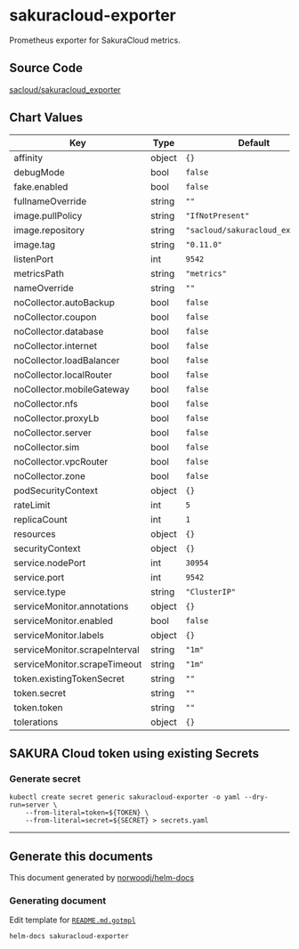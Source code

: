 sakuracloud-exporter
====================

Prometheus exporter for SakuraCloud metrics.

## Source Code

[sacloud/sakuracloud_exporter](https://github.com/sacloud/sakuracloud_exporter)

## Chart Values

| Key | Type | Default | Description |
|-----|------|---------|-------------|
| affinity | object | `{}` |  |
| debugMode | bool | `false` |  |
| fake.enabled | bool | `false` |  |
| fullnameOverride | string | `""` |  |
| image.pullPolicy | string | `"IfNotPresent"` |  |
| image.repository | string | `"sacloud/sakuracloud_exporter"` |  |
| image.tag | string | `"0.11.0"` |  |
| listenPort | int | `9542` |  |
| metricsPath | string | `"metrics"` |  |
| nameOverride | string | `""` |  |
| noCollector.autoBackup | bool | `false` |  |
| noCollector.coupon | bool | `false` |  |
| noCollector.database | bool | `false` |  |
| noCollector.internet | bool | `false` |  |
| noCollector.loadBalancer | bool | `false` |  |
| noCollector.localRouter | bool | `false` |  |
| noCollector.mobileGateway | bool | `false` |  |
| noCollector.nfs | bool | `false` |  |
| noCollector.proxyLb | bool | `false` |  |
| noCollector.server | bool | `false` |  |
| noCollector.sim | bool | `false` |  |
| noCollector.vpcRouter | bool | `false` |  |
| noCollector.zone | bool | `false` |  |
| podSecurityContext | object | `{}` |  |
| rateLimit | int | `5` |  |
| replicaCount | int | `1` |  |
| resources | object | `{}` |  |
| securityContext | object | `{}` |  |
| service.nodePort | int | `30954` |  |
| service.port | int | `9542` |  |
| service.type | string | `"ClusterIP"` |  |
| serviceMonitor.annotations | object | `{}` |  |
| serviceMonitor.enabled | bool | `false` |  |
| serviceMonitor.labels | object | `{}` |  |
| serviceMonitor.scrapeInterval | string | `"1m"` |  |
| serviceMonitor.scrapeTimeout | string | `"1m"` |  |
| token.existingTokenSecret | string | `""` |  |
| token.secret | string | `""` |  |
| token.token | string | `""` |  |
| tolerations | object | `{}` |  |

## SAKURA Cloud token using existing Secrets

### Generate secret
```
kubectl create secret generic sakuracloud-exporter -o yaml --dry-run=server \
    --from-literal=token=${TOKEN} \
    --from-literal=secret=${SECRET} > secrets.yaml
```

---

## Generate this documents
This document generated by [norwoodj/helm-docs](https://github.com/norwoodj/helm-docs)

### Generating document
Edit template for [`README.md.gotmpl`](./README.md.gotmpl)

```
helm-docs sakuracloud-exporter
```